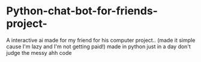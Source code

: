 # Python-chat-bot-for-friends-project-
A interactive ai made for my friend for his computer project.. (made it simple cause I'm lazy and I'm not getting paid!)
made in python just in a day don't judge the messy ahh code
